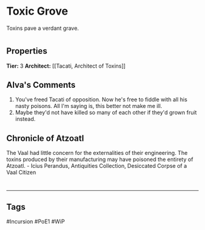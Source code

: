 # Toxic Grove
Toxins pave a verdant grave.

#
## Properties
**Tier:** 3
**Architect:** [[Tacati, Architect of Toxins]]
## Alva's Comments
1. You've freed Tacati of opposition. Now he's free to fiddle with all his nasty poisons. All I'm saying is, this better not make me ill.
2. Maybe they'd not have killed so many of each other if they'd grown fruit instead.
## Chronicle of Atzoatl
The Vaal had little concern for the externalities of their engineering. The toxins produced by their manufacturing may have poisoned the entirety of Atzoatl. - Icius Perandus, Antiquities Collection, Desiccated Corpse of a Vaal Citizen

#
---
## Tags
#Incursion
#PoE1
#WiP
